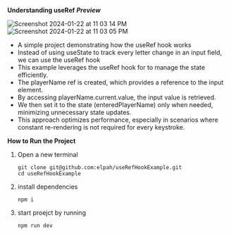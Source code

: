 **Understanding useRef**
***Preview***

<img  alt="Screenshot 2024-01-22 at 11 03 14 PM" src="https://github.com/elpah/useRefHookExample/assets/81959047/ea47aa39-4aa4-4c60-bfb7-84a4db2b680c">

<img  alt="Screenshot 2024-01-22 at 11 03 05 PM" src="https://github.com/elpah/useRefHookExample/assets/81959047/e8d847f8-1db8-43b9-9850-73aeca4efc63">

- A simple project demonstrating how the useRef hook works
- Instead of using useState to track every letter change in an input field, we can use the useRef hook
- This example leverages the useRef hook for to manage the state efficiently. 
- The playerName ref is created, which provides a reference to the input element.
- By accessing playerName.current.value, the input value is retrieved.
- We then set it to the state (enteredPlayerName) only when needed, minimizing unnecessary state updates.
- This approach optimizes performance, especially in scenarios where constant re-rendering is not required for every keystroke.

**How to Run the Project**
1. Open a new terminal
    ```console
    git clone git@github.com:elpah/useRefHookExample.git
    cd useRefHookExample

2. install dependencies
   ```console
   npm i

3. start proejct by running
   ```console
   npm run dev

    
